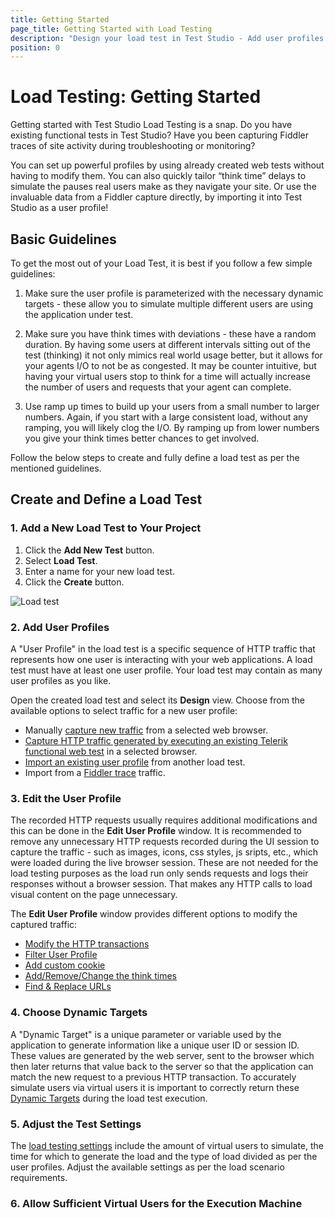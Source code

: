 ```yaml
---
title: Getting Started
page_title: Getting Started with Load Testing
description: "Design your load test in Test Studio - Add user profiles to the load test, Select the dynamic targets/parts in the http requests, add think times to simulate real user interacting with the application under test. Configure the work load distribution of the user profiles, Configure the number of virtual users and time to run the load test."
position: 0
---
```

# Load Testing: Getting Started

Getting started with Test Studio Load Testing is a snap. Do you have existing functional tests in Test Studio? Have you been capturing Fiddler traces of site activity during troubleshooting or monitoring?

You can set up powerful profiles by using already created web tests without having to modify them. You can also quickly tailor “think time” delays to simulate the pauses real users make as they navigate your site. Or use the invaluable data from a Fiddler capture directly, by importing it into Test Studio as a user profile!

## Basic Guidelines

To get the most out of your Load Test, it is best if you follow a few simple guidelines:

1. Make sure the user profile is parameterized with the necessary dynamic targets - these allow you to simulate multiple different users are using the application under test.

1. Make sure you have think times with deviations - these have a random duration. By having some users at different intervals sitting out of the test (thinking) it not only mimics real world usage better, but it allows for your agents I/O to not be as congested. It may be counter intuitive, but having your virtual users stop to think for a time will actually increase the number of users and requests that your agent can complete.

1. Use ramp up times to build up your users from a small number to larger numbers. Again, if you start with a large consistent load, without any ramping, you will likely clog the I/O. By ramping up from lower numbers you give your think times better chances to get involved.

Follow the below steps to create and fully define a load test as per the mentioned guidelines.

## Create and Define a Load Test

### 1. Add a New Load Test to Your Project

1. Click the **Add New Test** button.
1. Select **Load Test**.
1. Enter a name for your new load test.
1. Click the **Create** button.

![Load test][1]

### 2. Add User Profiles

A "User Profile" in the load test is a specific sequence of HTTP traffic that represents how one user is interacting with your web applications. A load test must have at least one user profile. Your load test may contain as many user profiles as you like.

Open the created load test and select its __Design__ view. Choose from the available options to select traffic for a new user profile:

- Manually <a href="/features//testing-types/load-testing/designing-load-tests/adding-user-profiles#capture-new-web-session" target="_blank">capture new traffic</a> from a selected web browser.
- <a href="/features//testing-types/load-testing/designing-load-tests/adding-user-profiles#capture-from-existing-web-test" target="_blank">Capture HTTP traffic generated by executing an existing Telerik functional web test</a> in a selected browser.
- <a href="/features//testing-types/load-testing/designing-load-tests/adding-user-profiles#import-existing-user-profile" target="_blank">Import an existing user profile</a> from another load test.
- Import from a <a href="/features/testing-types/load-testing/designing-load-tests/adding-user-profiles#import-http-traffic-from-a-fiddler-trace" target="_blank">Fiddler trace</a> traffic.

### 3. Edit the User Profile

The recorded HTTP requests usually requires additional modifications and this can be done in the __Edit User Profile__ window. It is recommended to remove any unnecessary HTTP requests recorded during the UI session to capture the traffic - such as images, icons, css styles, js sripts, etc., which were loaded during the live browser session. These are not needed for the load testing purposes as the load run only sends requests and logs their responses without a browser session. That makes any HTTP calls to load visual content on the page unnecessary.

The __Edit User Profile__ window provides different options to modify the captured traffic:

- <a href="/features/testing-types/load-testing/designing-load-tests/modifying-tests#modifying-http-transactions">Modify the HTTP transactions</a>
- <a href="/features/testing-types/load-testing/designing-load-tests/modifying-tests#filter-user-profile">Filter User Profile</a>
- <a href="/features/testing-types/load-testing/designing-load-tests/modifying-tests#insert-a-custom-cookie-into-a-user-profile">Add custom cookie</a>
- <a href="/features/testing-types/load-testing/designing-load-tests/modifying-tests#addremovechange-the-think-times">Add/Remove/Change the think times</a>
- <a href="/features/testing-types/load-testing/designing-load-tests/modifying-tests#find--replace-url">Find & Replace URLs</a>

### 4. Choose Dynamic Targets

A "Dynamic Target" is a unique parameter or variable used by the application to generate information like a unique user ID or session ID. These values are generated by the web server, sent to the browser which then later returns that value back to the server so that the application can match the new request to a previous HTTP transaction. To accurately simulate users via virtual users it is important to correctly return these <a href="/features/testing-types/load-testing/dynamic-targets" target="_blank">Dynamic Targets</a> during the load test execution.

### 5. Adjust the Test Settings

The <a href="/features/testing-types/load-testing/designing-load-tests/test-settings" target="_blank">load testing settings</a> include the amount of virtual users to simulate, the time for which to generate the load and the type of load divided as per the user profiles. Adjust the available settings as per the load scenario requirements.

### 6. Allow Sufficient Virtual Users for the Execution Machine

<a href="/features/testing-types/load-testing/test-settings" target="_blank"></a>

[1]: /img/features/testing-types/load-testing/getting-started/fig1.png